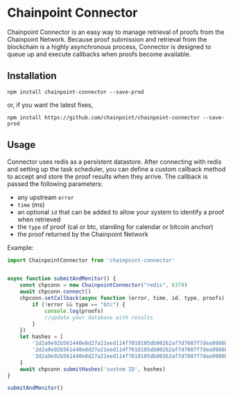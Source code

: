 # Chainpoint Connector

Chainpoint Connector is an easy way to manage retrieval of proofs from the Chainpoint Network. 
Because proof submission and retrieval from the blockchain is a highly asynchronous process, 
Connector is designed to queue up and execute callbacks when proofs become available. 

## Installation

`npm install chainpoint-connector --save-prod`

or, if you want the latest fixes,

`npm install https://github.com/chainpoint/chainpoint-connector --save-prod`

## Usage

Connector uses redis as a persistent datastore. After connecting with redis and 
setting up the task scheduler, you can define a custom callback method to accept and store
the proof results when they arrive. The callback is passed the following parameters: 

- any upstream `error`
- `time` (ms)
- an optional `id` that can be added to allow your system to identify a proof when retrieved
- the `type` of proof (cal or btc, standing for calendar or bitcoin anchor)
- the proof returned by the Chainpoint Network

Example:
```javascript
import ChainpointConnector from 'chainpoint-connector'


async function submitAndMonitor() {
    const chpconn = new ChainpointConnector("redis", 6379)
    await chpconn.connect()
    chpconn.setCallback(async function (error, time, id, type, proofs) {
        if (!error && type == "btc") {
            console.log(proofs)
            //update your database with results
        }
    })
    let hashes = [
        '1d2a9e92b561440e8d27a21eed114f7018105db00262af7d7087f7dea9986b0a',
        '2d2a9e92b561440e8d27a21eed114f7018105db00262af7d7087f7dea9986b0a',
        '3d2a9e92b561440e8d27a21eed114f7018105db00262af7d7087f7dea9986b0a'
    ]
    await chpconn.submitHashes('custom ID', hashes)
}

submitAndMonitor()

```